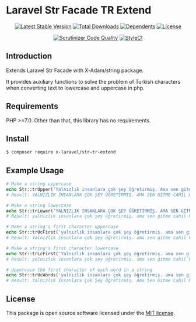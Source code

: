 # Laravel Str Facade TR Extend

<p align="center">
<a href="https://packagist.org/packages/X-Laravel/str-tr-extend" rel="nofollow"><img src="https://img.shields.io/packagist/v/X-Laravel/str-tr-extend" alt="Latest Stable Version"></a>
<a href="https://packagist.org/packages/X-Laravel/str-tr-extend" rel="nofollow"><img src="https://img.shields.io/packagist/dt/X-Laravel/str-tr-extend" alt="Total Downloads"></a>
<a href="https://packagist.org/packages/X-Laravel/str-tr-extend" rel="nofollow"><img src="https://poser.pugx.org/X-Laravel/str-tr-extend/dependents.svg" alt="Dependents"></a>
<a href="https://packagist.org/packages/X-Laravel/str-tr-extend" rel="nofollow"><img src="https://img.shields.io/packagist/l/X-Laravel/str-tr-extend" alt="License"></a>
</p>

<p align="center">
<a href="https://scrutinizer-ci.com/g/X-Laravel/str-tr-extend/build-status/master" rel="nofollow"><img src="https://scrutinizer-ci.com/g/X-Laravel/str-tr-extend/badges/quality-score.png?b=master" title="Scrutinizer Code Quality"></a>
<a href="https://styleci.io/repos/322001034" rel="nofollow"><img src="https://styleci.io/repos/322001034/shield?branch=master" alt="StyleCI"></a>
</p>

## Introduction

Extends Laravel Str Facade with X-Adam/string package.

It provides auxiliary functions to solve the problem of Turkish characters when converting text to lowercase and uppercase in php.

## Requirements

PHP >=7.0. Other than that, this library has no requirements.

## Install

```bash
$ composer require x-laravel/str-tr-extend
```

## Example Usage

```php
# Make a string uppercase
echo Str::trUpper('Yalnızlık insanlara çok şey öğretirmiş. Ama sen gitme cahil kalayım.');
# Result: YALNIZLIK İNSANLARA ÇOK ŞEY ÖĞRETİRMİŞ. AMA SEN GİTME CAHİL KALAYIM.

# Make a string lowercase
echo Str::trLower('YALNIZLIK İNSANLARA ÇOK ŞEY ÖĞRETİRMİŞ. AMA SEN GİTME CAHİL KALAYIM.');
# Result: yalnızlık insanlara çok şey öğretirmiş. ama sen gitme cahil kalayım.

# Make a string's first character uppercase
echo Str::trUcFirst('yalnızlık insanlara çok şey öğretirmiş. ama sen gitme cahil kalayım.');
# Result: Yalnızlık insanlara çok şey öğretirmiş. ama sen gitme cahil kalayım.

# Make a string's first character lowercase
echo Str::trLcFirst('Yalnızlık insanlara çok şey öğretirmiş. ama sen gitme cahil kalayım.');
# Result: yalnızlık insanlara çok şey öğretirmiş. ama sen gitme cahil kalayım.

# Uppercase the first character of each word in a string
echo Str::trUcWords('yalnızlık insanlara çok şey öğretirmiş. ama sen gitme cahil kalayım.');
# Result: Yalnızlık İnsanlara Çok Şey Öğretirmiş. Ama Sen Gitme Cahil Kalayım.
```

## License

This package is open source software licensed under the [MIT license](https://opensource.org/licenses/MIT).
